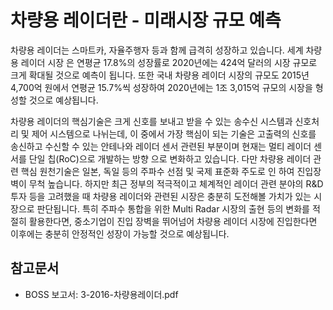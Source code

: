 # 차량용 레이더란 - 미래시장 규모 예측

 차량용 레이더는 스마트카, 자율주행자 등과 함께 급격히 성장하고 있습니다. 세계 차량용 레이더 시장 은 연평균 17.8%의 성장률로 2020년에는 424억 달러의 시장 규모로 크게 확대될 것으로 예측이 됩니다. 또한 국내 차량용 레이더 시장의 규모도 2015년 4,700억 원에서 연평균 15.7%씩 성장하여 2020년에는 1조 3,015억 규모의 시장을 형성할 것으로 예상됩니다.


 차량용 레이더의 핵심기술은 크게 신호를 보내고 받을 수 있는 송수신 시스템과 신호처리 및 제어 시스템으로 나뉘는데, 이 중에서 가장 핵심이 되는 기술은 고출력의 신호를 송신하고 수신할 수 있는 안테나와 레이더 센서 관련된 부분이며 현재는 멀티 레이더 센서를 단일 칩(RoC)으로 개발하는 방향 으로 변화하고 있습니다.  다만 차량용 레이더 관련 핵심 원천기술은 일본, 독일 등의 주파수 선점 및 국제 표준화 주도로 인 하여 진입장벽이 무척 높습니다. 하지만 최근 정부의 적극적이고 체계적인 레이더 관련 분야의 R&D 투자 등을 고려했을 때 차량용 레이더와 관련된 시장은 충분히 도전해볼 가치가 있는 시장으로 판단됩니다. 특히 주파수 통합을 위한 Multi Radar 시장의 출현 등의 변화를 적절히 활용한다면, 중소기업이 진입 장벽을 뛰어넘어 차량용 레이더 시장에 진입한다면 이후에는 충분히 안정적인 성장이 가능할 것으로 예상됩니다.

## 참고문서
- BOSS 보고서: 3-2016-차량용레이더.pdf
